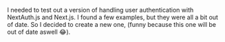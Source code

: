 I needed to test out a version of handling user authentication with NextAuth.js and Next.js. I found a few examples, but they were all a bit out of date. So I decided to create a new one, (funny because this one will be out of date aswell 😂).
